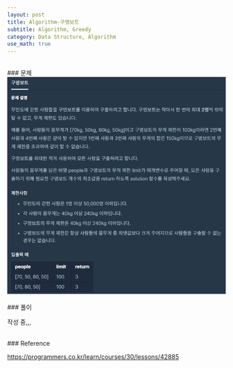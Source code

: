 ```yaml
---
layout: post
title: Algorithm-구명보트
subtitle: Algorithm, Greedy
category: Data Structure, Algorithm
use_math: true
---
```


<br>
### 문제

<br>
<center><img src = '/post_img/200314/image1.png' width="600"/></center>

<br>
### 풀이

작성 중,,,


<br>
### Reference

https://programmers.co.kr/learn/courses/30/lessons/42885
